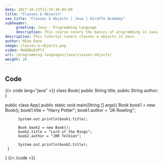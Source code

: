```yaml
---
date: 2017-10-22T11:34:30-04:00
title: "Classes & Objects"
seo_title: "Classes & Objects | Java | Giraffe Academy"
subheader:
     greeting: Java - Programming Language
     description: This course covers the basics of programming in Java. Work your way through the videos and we'll teach you everything you need to know to start your programming journey!
description: This tutorial covers classes & objects in Java.
author: Mike Dane
image: classes-&-objects.png
video: Mm06BuD3PlY
url: /programming-languages/java/classes-objects/
weight: 26
---
```


## Code

{{< code lang="java" >}}
class Book{
     public String title;
     public String author;
}

public class App{
     public static void main(String [] args){
          Book book1 = new Book();
          book1.title = "Harry Potter";
          book1.author = "JK Rowling";

          System.out.println(book1.title);

          Book book2 = new Book();
          book2.title = "Lord of the Rings";
          book2.author = "JRR Tolkien";

          System.out.println(book2.title);
     }
}
{{< /code >}}